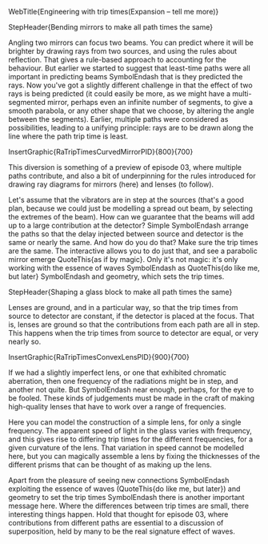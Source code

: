 WebTitle{Engineering with trip times(Expansion &ndash; tell me more)}

StepHeader{Bending mirrors to make all path times the same}

Angling two mirrors can focus two beams. You can predict where it will be brighter by drawing rays from two sources, and using the rules about reflection. That gives a rule-based approach to accounting for the behaviour. But earlier we started to suggest that least-time paths were all important in predicting beams SymbolEndash that is they predicted the rays. Now you've got a slightly different challenge in that the effect of two rays is being predicted (it could easily be more, as we might have a multi-segmented mirror, perhaps even an infinite number of segments, to give a smooth parabola, or any other shape that we choose, by altering the angle between the segments). Earlier, multiple paths were considered as possibilities, leading to a unifying principle: rays are to be drawn along the line where the path trip time is least.

InsertGraphic{RaTripTimesCurvedMirrorPID}{800}{700}

This diversion is something of a preview of episode 03, where multiple paths contribute, and also a bit of underpinning for the rules introduced for drawing ray diagrams for mirrors (here) and lenses (to follow).

Let's assume that the vibrators are in step at the sources (that's a good plan, because we could just be modelling a spread out beam, by selecting the extremes of the beam). How can we guarantee that the beams will add up to a large contribution at the detector? Simple SymbolEndash arrange the paths so that the delay injected between source and detector is the same or nearly the same. And how do you do that? Make sure the trip times are the same. The interactive allows you to do just that, and see a parabolic mirror emerge QuoteThis{as if by magic}. Only it's not magic: it's only working with the essence of waves SymbolEndash as QuoteThis{do like me, but later} SymbolEndash and geometry, which sets the trip times.

StepHeader{Shaping a glass block to make all path times the same}

Lenses are ground, and in a particular way, so that the trip times from source to detector are constant, if the detector is placed at the focus. That is, lenses are ground so that the contributions from each path are all in step. This happens when the trip times from source to detector are equal, or very nearly so.

InsertGraphic{RaTripTimesConvexLensPID}{900}{700}

If we had a slightly imperfect lens, or one that exhibited chromatic aberration, then one frequency of the radiations might be in step, and another not quite. But SymbolEndash near enough, perhaps, for the eye to be fooled. These kinds of judgements must be made in the craft of making high-quality lenses that have to work over a range of frequencies.

Here you can model the construction of a simple lens, for only a single frequency. The apparent speed of light in the glass varies with frequency, and this gives rise to differing trip times for the different frequencies, for a given curvature of the lens. That variation in speed cannot be modelled here, but you can magically assemble a lens by fixing the thicknesses of the different prisms that can be thought of as making up the lens.

Apart from the pleasure of seeing new connections SymbolEndash exploiting the essence of waves (QuoteThis{do like me, but later}) and geometry to set the trip times SymbolEndash there is another important message here. Where the differences between trip times are small, there interesting things happen. Hold that thought for episode 03, where contributions from different paths are essential to a discussion of superposition, held by many to be the real signature effect of waves.


